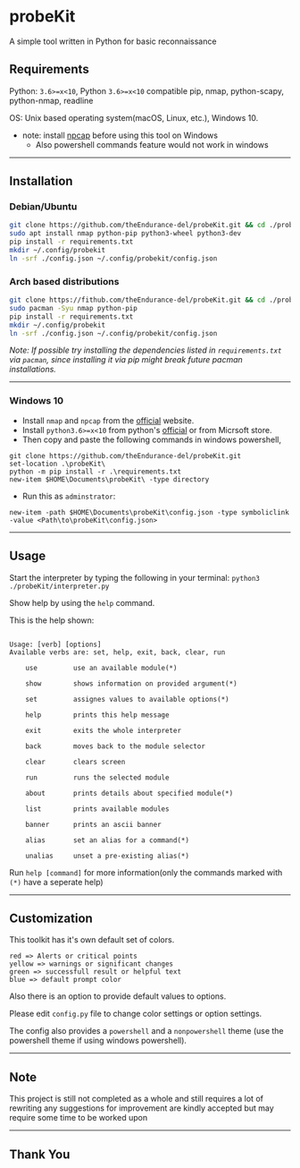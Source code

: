 # probeKit

A simple tool written in Python for basic reconnaissance

## Requirements

Python: `3.6>=x<10`, Python `3.6>=x<10` compatible pip, nmap, python-scapy, python-nmap, readline

OS: Unix based operating system(macOS, Linux, etc.), Windows 10.

- note: install [npcap](https://nmap.org/npcap/#download) before using this tool on Windows
    - Also powershell commands feature would not work in windows

---

## Installation

### Debian/Ubuntu

``` bash
git clone https://github.com/theEndurance-del/probeKit.git && cd ./probeKit
sudo apt install nmap python-pip python3-wheel python3-dev
pip install -r requirements.txt
mkdir ~/.config/probekit
ln -srf ./config.json ~/.config/probekit/config.json
```

### Arch based distributions

``` bash
git clone https://fithub.com/theEndurance-del/probeKit.git && cd ./probeKit
sudo pacman -Syu nmap python-pip
pip install -r requirements.txt
mkdir ~/.config/probekit
ln -srf ./config.json ~/.config/probekit/config.json
```
 *Note: If possible try installing the dependencies listed in `requirements.txt` via `pacman`, since installing it via pip might break future pacman installations.*

---

###  Windows 10

- Install `nmap` and `npcap` from the [official](https://nmap.org/download.html) website.
- Install `python3.6>=x<10` from python's [official](https://www.python.org/downloads/) or from Micrsoft store.
- Then copy and paste the following commands in windows powershell,

``` pwsh
git clone https://github.com/theEndurance-del/probeKit.git
set-location .\probeKit\
python -m pip install -r .\requirements.txt
new-item $HOME\Documents\probeKit\ -type directory
```

- Run this as `adminstrator`:
``` pwsh
new-item -path $HOME\Documents\probeKit\config.json -type symboliclink -value <Path\to\probeKit\config.json>
```
---

## Usage

Start the interpreter by typing the following in your terminal:
`python3 ./probeKit/interpreter.py`

Show help by using the `help` command.

This is the help shown:

``` text

Usage: [verb] [options]
Available verbs are: set, help, exit, back, clear, run

    use         use an available module(*)

    show        shows information on provided argument(*)

    set         assignes values to available options(*)

    help        prints this help message

    exit        exits the whole interpreter

    back        moves back to the module selector

    clear       clears screen

    run         runs the selected module

    about       prints details about specified module(*)

    list        prints available modules

    banner      prints an ascii banner

    alias       set an alias for a command(*)

    unalias     unset a pre-existing alias(*)

```

Run `help [command]` for more information(only the commands marked with `(*)` have a seperate help)

---

## Customization

This toolkit has it's own default set of colors.

``` text
red => Alerts or critical points
yellow => warnings or significant changes
green => successfull result or helpful text
blue => default prompt color
```

Also there is an option to provide default values to options.

Please edit `config.py` file to change color settings or option settings.

The config also provides a `powershell` and a `nonpowershell` theme (use the powershell theme if using windows powershell).

---

## Note

This project is still not completed as a whole and still requires a lot of rewriting any suggestions for improvement are kindly accepted but may require some time to be worked upon

---

## Thank You
